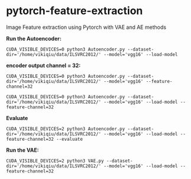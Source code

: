 # pytorch-feature-extraction
Image Feature extraction using Pytorch with VAE and AE methods

**Run the Autoencoder:**

`CUDA_VISIBLE_DEVICES=0 python3 Autoencoder.py --dataset-dir='/home/vikiqiu/data/ILSVRC2012/' --model='vgg16' --load-model`


**encoder output channel = 32:**

`CUDA_VISIBLE_DEVICES=0 python3 Autoencoder.py --dataset-dir='/home/vikiqiu/data/ILSVRC2012/' --model='vgg16' --feature-channel=32`

`CUDA_VISIBLE_DEVICES=0 python3 Autoencoder.py --dataset-dir='/home/vikiqiu/data/ILSVRC2012/' --model='vgg16' --load-model --feature-channel=32`

**Evaluate**

`CUDA_VISIBLE_DEVICES=2 python3 Autoencoder.py --dataset-dir='/home/vikiqiu/data/ILSVRC2012/' --model='vgg16' --load-model --feature-channel=32 --evaluate  `


**Run the VAE:**

`CUDA_VISIBLE_DEVICES=2 python3 VAE.py --dataset-dir='/home/vikiqiu/data/ILSVRC2012/' --model='vgg16' --load-model --feature-channel=32`
